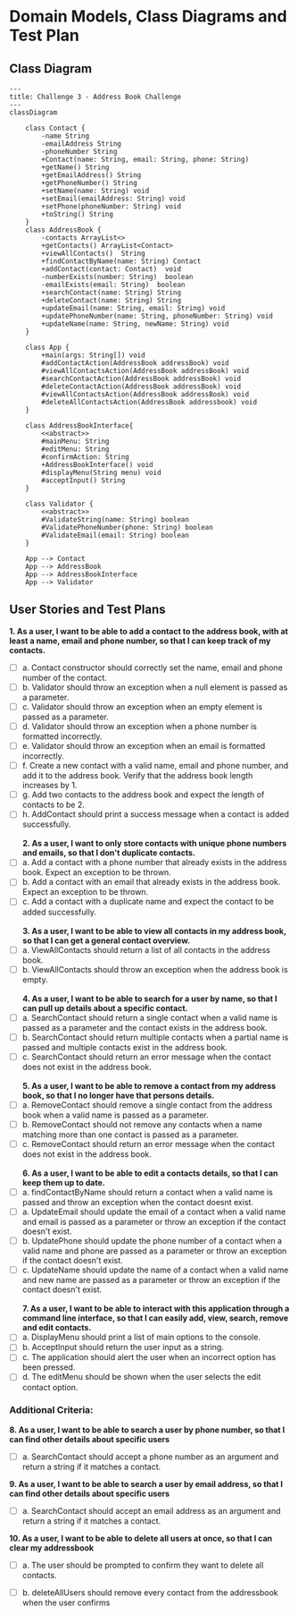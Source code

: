 # Domain Models, Class Diagrams and Test Plan

## Class Diagram

```mermaid
---
title: Challenge 3 - Address Book Challenge
---
classDiagram
    
    class Contact {
        -name String
        -emailAddress String
        -phoneNumber String
        +Contact(name: String, email: String, phone: String)
        +getName() String
        +getEmailAddress() String
        +getPhoneNumber() String
        +setName(name: String) void
        +setEmail(emailAddress: String) void
        +setPhone(phoneNumber: String) void
        +toString() String
    }
    class AddressBook {
        -contacts ArrayList<>
        +getContacts() ArrayList<Contact>
        +viewAllContacts()  String
        +findContactByName(name: String) Contact
        +addContact(contact: Contact)  void
        -numberExists(number: String)  boolean
        -emailExists(email: String)  boolean
        +searchContact(name: String) String
        +deleteContact(name: String) String
        +updateEmail(name: String, email: String) void
        +updatePhoneNumber(name: String, phoneNumber: String) void
        +updateName(name: String, newName: String) void
    }
    
    class App {
        +main(args: String[]) void
        #addContactAction(AddressBook addressBook) void
        #viewAllContactsAction(AddressBook addressBook) void
        #searchContactAction(AddressBook addressBook) void
        #deleteContactAction(AddressBook addressBook) void
        #viewAllContactsAction(AddressBook addressBook) void
        #deleteAllContactsAction(AddressBook addressbook) void
    }

    class AddressBookInterface{
        <<abstract>>
        #mainMenu: String
        #editMenu: String
        #confirmAction: String
        +AddressBookInterface() void
        #displayMenu(String menu) void
        #acceptInput() String
    }   
    
    class Validator {
        <<abstract>>
        #ValidateString(name: String) boolean
        #ValidatePhoneNumber(phone: String) boolean
        #ValidateEmail(email: String) boolean
    }
    
    App --> Contact
    App --> AddressBook
    App --> AddressBookInterface
    App --> Validator
```

## User Stories and Test Plans

**1. As a user, I want to be able to add a contact to the address book, with at least a name, email and phone number, so that I can keep track of my contacts.**<br>
 - [ ] a. Contact constructor should correctly set the name, email and phone number of the contact.
 - [ ] b. Validator should throw an exception when a null element is passed as a parameter.
 - [ ] c. Validator should throw an exception when an empty element is passed as a parameter.
 - [ ] d. Validator should throw an exception when a phone number is formatted incorrectly.
 - [ ] e. Validator should throw an exception when an email is formatted incorrectly.
 - [ ] f. Create a new contact with a valid name, email and phone number, and add it to the address book. Verify that the address book length increases by 1.
 - [ ] g. Add two contacts to the address book and expect the length of contacts to be 2.
 - [ ] h. AddContact should print a success message when a contact is added successfully.<br><br>
**2. As a user, I want to only store contacts with unique phone numbers and emails, so that I don't duplicate contacts.**<br>
 - [ ] a. Add a contact with a phone number that already exists in the address book. Expect an exception to be thrown.
 - [ ] b. Add a contact with an email that already exists in the address book. Expect an exception to be thrown.
 - [ ] c. Add a contact with a duplicate name and expect the contact to be added successfully.<br><br>
**3. As a user, I want to be able to view all contacts in my address book, so that I can get a general contact overview.**<br>
 - [ ] a. ViewAllContacts should return a list of all contacts in the address book.
 - [ ] b. ViewAllContacts should throw an exception when the address book is empty.<br><br>
**4. As a user, I want to be able to search for a user by name, so that I can pull up details about a specific contact.**<br>
 - [ ] a. SearchContact should return a single contact when a valid name is passed as a parameter and the contact exists in the address book.
 - [ ] b. SearchContact should return multiple contacts when a partial name is passed and multiple contacts exist in the address book.
 - [ ] c. SearchContact should return an error message when the contact does not exist in the address book.<br><br>
**5. As a user, I want to be able to remove a contact from my address book, so that I no longer have that persons details.**<br>
 - [ ] a. RemoveContact should remove a single contact from the address book when a valid name is passed as a parameter.
 - [ ] b. RemoveContact should not remove any contacts when a name matching more than one contact is passed as a parameter.
 - [ ] c. RemoveContact should return an error message when the contact does not exist in the address book.<br><br>
**6. As a user, I want to be able to edit a contacts details, so that I can keep them up to date.**<br>
 - [ ] a. findContactByName should return a contact when a valid name is passed and throw an exception when the contact doesnt exist.
 - [ ] a. UpdateEmail should update the email of a contact when a valid name and email is passed as a parameter or throw an exception if the contact doesn't exist.
 - [ ] b. UpdatePhone should update the phone number of a contact when a valid name and phone are passed as a parameter or throw an exception if the contact doesn't exist.
 - [ ] c. UpdateName should update the name of a contact when a valid name and new name are passed as a parameter or throw an exception if the contact doesn't exist.<br><br>
**7. As a user, I want to be able to interact with this application through a command line interface, so that I can easily add, view, search, remove and edit contacts.**<br>
 - [ ] a. DisplayMenu should print a list of main options to the console.
 - [ ] b. AcceptInput should return the user input as a string.
 - [ ] c. The application should alert the user when an incorrect option has been pressed.
 - [ ] d. The editMenu should be shown when the user selects the edit contact option.

### Additional Criteria:

**8. As a user, I want to be able to search a user by phone number, so that I can find other details about specific users**<br>
- [ ] a. SearchContact should accept a phone number as an argument and return a string if it matches a contact.

**9. As a user, I want to be able to search a user by email address, so that I can find other details about specific users**<br>
- [ ] a. SearchContact should accept an email address as an argument and return a string if it matches a contact.

**10. As a user, I want to be able to delete all users at once, so that I can clear my addressbook**<br>
- [ ] a. The user should be prompted to confirm they want to delete all contacts.
- [ ] b. deleteAllUsers should remove every contact from the addressbook when the user confirms

